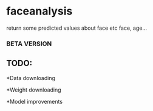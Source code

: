 # faceanalysis
return some predicted values about face etc face, age...


### BETA VERSION

## TODO:

*Data downloading

*Weight downloading

*Model improvements
